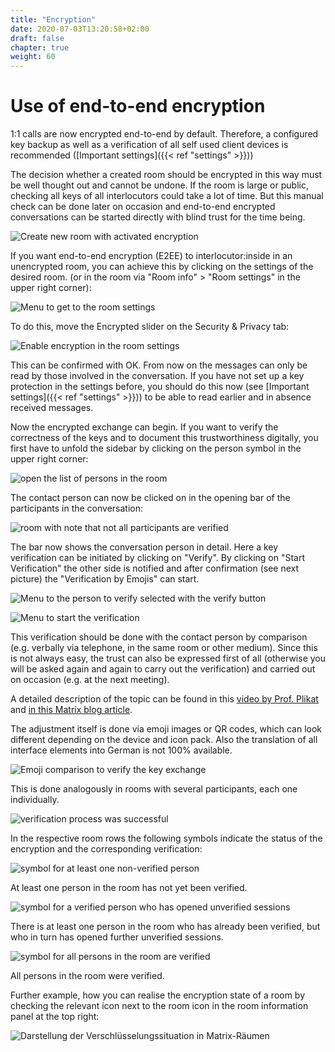 ```yaml
---
title: "Encryption"
date: 2020-07-03T13:20:58+02:00
draft: false
chapter: true
weight: 60
---
```


# Use of end-to-end encryption

1:1 calls are now encrypted end-to-end by default. Therefore, a configured key backup as well as a verification of all self used client devices is recommended ([Important settings]({{< ref "settings" >}}))

The decision whether a created room should be encrypted in this way must be well thought out and cannot be undone. If the room is large or public, checking all keys of all interlocutors could take a lot of time. But this manual check can be done later on occasion and end-to-end encrypted conversations can be started directly with blind trust for the time being.

![Create new room with activated encryption](/images/01_Create-Room-wE2E_en.png)

If you want end-to-end encryption (E2EE) to interlocutor:inside in an unencrypted room, you can achieve this by clicking on the settings of the desired room. (or in the room via "Room info" > "Room settings" in the upper right corner):

![Menu to get to the room settings](/images/02_Roomsettings_en.png)

To do this, move the Encrypted slider on the Security & Privacy tab:

![Enable encryption in the room settings](/images/03_Roome2e_en.png)

This can be confirmed with OK. From now on the messages can only be read by those involved in the conversation. If you have not set up a key protection in the settings before, you should do this now (see [Important settings]({{< ref "settings" >}})) to be able to read earlier and in absence received messages.

Now the encrypted exchange can begin. If you want to verify the correctness of the keys and to document this trustworthiness digitally, you first have to unfold the sidebar by clicking on the person symbol in the upper right corner:

![open the list of persons in the room](/images/04_RoomPeople_en.png)

The contact person can now be clicked on in the opening bar of the participants in the conversation:

![room with note that not all participants are verified](/images/05_People-Unverified_en.png)

The bar now shows the conversation person in detail. Here a key verification can be initiated by clicking on "Verify". By clicking on "Start Verification" the other side is notified and after confirmation (see next picture) the "Verification by Emojis" can start.

![Menu to the person to verify selected with the verify button](/images/06_E2EE_Verify_en.png)

![Menu to start the verification](/images/07_E2EE_Accept_en.png)

This verification should be done with the contact person by comparison (e.g. verbally via telephone, in the same room or other medium). Since this is not always easy, the trust can also be expressed first of all (otherwise you will be asked again and again to carry out the verification) and carried out on occasion (e.g. at the next meeting).

A detailed description of the topic can be found in this [video by Prof. Plikat](https://invidious.ggc-project.de/VOxfa6dqXSk) and [in this Matrix blog article](https://blog.riot.im/e2e-encryption-by-default-cross-signing-is-here).

The adjustment itself is done via emoji images or QR codes, which can look different depending on the device and icon pack. Also the translation of all interface elements into German is not 100% available.

![Emoji comparison to verify the key exchange](/images/16_E2EE_en.png)

This is done analogously in rooms with several participants, each one individually. 

![verification process was successful](/images/08_Verified_en.png)

In the respective room rows the following symbols indicate the status of the encryption and the corresponding verification:

![symbol for at least one non-verified person](/images/gray.png)

At least one person in the room has not yet been verified.

![symbol for a verified person who has opened unverified sessions](/images/unverified.png)

There is at least one person in the room who has already been verified, but who in turn has opened further unverified sessions. 

![symbol for all persons in the room are verified](/images/green.png)

All persons in the room were verified.

Further example, how you can realise the encryption state of a room by checking the relevant icon next to the room icon in the room information panel at the top right:

![Darstellung der Verschlüsselungssituation in Matrix-Räumen](/images/room_security_status_en.png)

